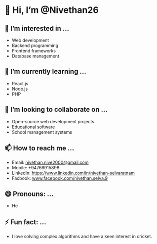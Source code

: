# 👋 Hi, I’m @Nivethan26

## 👀 I’m interested in ...
- Web development
- Backend programming
- Frontend frameworks
- Database management

## 🌱 I’m currently learning ...
- React.js
- Node.js
- PHP

## 💞️ I’m looking to collaborate on ...
- Open-source web development projects
- Educational software
- School management systems

## 📫 How to reach me ...
- Email: nivethan.nive2000@gmail.com
- Mobile: +94768915898
- LinkedIn: https://www.linkedin.com/in/nivethan-selvaratnam
- Facbook: www.facebook.com/nivethan.selva.9

## 😄 Pronouns: ...
- He

## ⚡ Fun fact: ...
- I love solving complex algorithms and have a keen interest in cricket.
